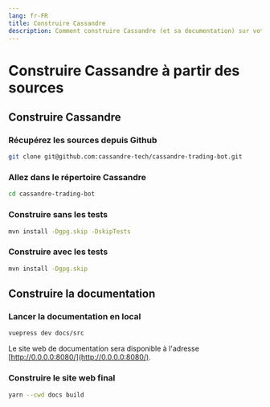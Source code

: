 ```yaml
---
lang: fr-FR
title: Construire Cassandre
description: Comment construire Cassandre (et sa documentation) sur votre ordinateur
---
```


# Construire Cassandre à partir des sources

## Construire Cassandre

### Récupérez les sources depuis Github

```bash
git clone git@github.com:cassandre-tech/cassandre-trading-bot.git
```

### Allez dans le répertoire Cassandre

```bash
cd cassandre-trading-bot
```

### Construire sans les tests

```bash
mvn install -Dgpg.skip -DskipTests
```

### Construire avec les tests

```bash
mvn install -Dgpg.skip
```

## Construire la documentation

### Lancer la documentation en local

```bash
vuepress dev docs/src
```

Le site web de documentation sera disponible à l'adresse [http://0.0.0.0:8080/](http://0.0.0.0:8080/).

### Construire le site web final

```bash
yarn --cwd docs build
```
